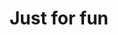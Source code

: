 ---
layout: page
title: Just for fun
nav: true
nav_order: 6
dropdown: true
children: 
    - title: Kitty
      permalink: /Kitty/
    # - title: divider
    - title: Steps around the world
      # permalink: /projects/
---